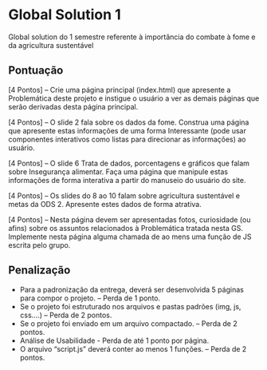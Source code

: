 # Global Solution 1

Global solution do 1 semestre referente à importância do combate à fome e da agricultura sustentável

## Pontuação

[4 Pontos] – Crie uma página principal (index.html) que apresente a Problemática deste projeto e instigue o usuário a ver as demais páginas que serão derivadas desta página principal.

[4 Pontos] – O slide 2 fala sobre os dados da fome. Construa uma página que apresente estas informações de uma forma Interessante (pode usar componentes interativos como listas para direcionar as informações) ao usuário.

[4 Pontos] – O slide 6 Trata de dados, porcentagens e gráficos que falam sobre Insegurança alimentar. Faça uma página que manipule estas informações de forma interativa a partir do manuseio do usuário do site.

[4 Pontos] – Os slides do 8 ao 10 falam sobre agricultura sustentável e metas da ODS 2. Apresente estes dados de forma atrativa.

[4 Pontos] – Nesta página devem ser apresentadas fotos, curiosidade (ou afins) sobre os assuntos relacionados à Problemática tratada nesta GS. Implemente nesta página alguma chamada de ao mens uma função de JS escrita pelo grupo.

## Penalização

- Para a padronização da entrega, deverá ser desenvolvida 5 páginas para compor o projeto. – Perda de 1 ponto.
- Se o projeto foi estruturado nos arquivos e pastas padrões (img, js, css....) – Perda de 2 pontos.
- Se o projeto foi enviado em um arquivo compactado. – Perda de 2 pontos.
- Análise de Usabilidade - Perda de até 1 ponto por página.
- O arquivo “script.js” deverá conter ao menos 1 funções. – Perda de 2 pontos.


##